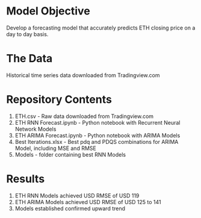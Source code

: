 # Model Objective

Develop a forecasting model that accurately predicts ETH closing price on a day to day basis.

# The Data

Historical time series data downloaded from Tradingview.com

# Repository Contents

1. ETH.csv - Raw data downloaded from Tradingview.com
2. ETH RNN Forecast.ipynb - Python notebook with Recurrent Neural Network Models
3. ETH ARIMA Forecast.ipynb - Python notebook with ARIMA Models
4. Best Iterations.xlsx - Best pdq and PDQS combinations for ARIMA Model, including MSE and RMSE
5. Models - folder containing best RNN Models

# Results

1. ETH RNN Models achieved USD RMSE of USD 119
2. ETH ARIMA Models achieved USD RMSE of USD 125 to 141
3. Models established confirmed upward trend
